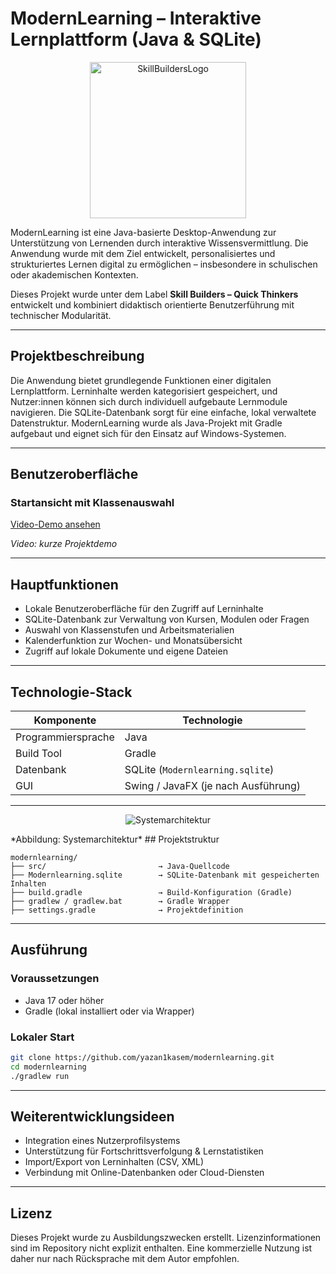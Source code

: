 # ModernLearning – Interaktive Lernplattform (Java & SQLite)

<p align="center">
  <img src="https://github.com/user-attachments/assets/50e6c142-cfe6-4428-b151-03ec1f9228a4" alt="SkillBuildersLogo" width="250"/>
</p>


ModernLearning ist eine Java-basierte Desktop-Anwendung zur Unterstützung von Lernenden durch interaktive Wissensvermittlung. Die Anwendung wurde mit dem Ziel entwickelt, personalisiertes und strukturiertes Lernen digital zu ermöglichen – insbesondere in schulischen oder akademischen Kontexten.

Dieses Projekt wurde unter dem Label **Skill Builders – Quick Thinkers** entwickelt und kombiniert didaktisch orientierte Benutzerführung mit technischer Modularität.

---

## Projektbeschreibung

Die Anwendung bietet grundlegende Funktionen einer digitalen Lernplattform. Lerninhalte werden kategorisiert gespeichert, und Nutzer:innen können sich durch individuell aufgebaute Lernmodule navigieren. Die SQLite-Datenbank sorgt für eine einfache, lokal verwaltete Datenstruktur. ModernLearning wurde als Java-Projekt mit Gradle aufgebaut und eignet sich für den Einsatz auf Windows-Systemen.

---

## Benutzeroberfläche

### Startansicht mit Klassenauswahl

[Video-Demo ansehen](./Projekt-ansicht.mp4)

*Video: kurze Projektdemo*

---

## Hauptfunktionen

- Lokale Benutzeroberfläche für den Zugriff auf Lerninhalte
- SQLite-Datenbank zur Verwaltung von Kursen, Modulen oder Fragen
- Auswahl von Klassenstufen und Arbeitsmaterialien
- Kalenderfunktion zur Wochen- und Monatsübersicht
- Zugriff auf lokale Dokumente und eigene Dateien

---

## Technologie-Stack

| Komponente         | Technologie           |
|--------------------|-----------------------|
| Programmiersprache | Java                  |
| Build Tool         | Gradle                |
| Datenbank          | SQLite (`Modernlearning.sqlite`) |
| GUI                | Swing / JavaFX (je nach Ausführung) |

---
<p align="center">
  <img src="[https://github.com/user-attachments/assets/50e6c142-cfe6-4428-b151-03ec1f9228a4](https://github.com/user-attachments/assets/80a47002-ef90-49ee-b0eb-41abea027688)" alt="Systemarchitektur"/>
</p>
*Abbildung: Systemarchitektur*
## Projektstruktur

```
modernlearning/
├── src/                         → Java-Quellcode
├── Modernlearning.sqlite        → SQLite-Datenbank mit gespeicherten Inhalten
├── build.gradle                 → Build-Konfiguration (Gradle)
├── gradlew / gradlew.bat        → Gradle Wrapper
├── settings.gradle              → Projektdefinition
```

---

## Ausführung

### Voraussetzungen

- Java 17 oder höher
- Gradle (lokal installiert oder via Wrapper)

### Lokaler Start

```bash
git clone https://github.com/yazan1kasem/modernlearning.git
cd modernlearning
./gradlew run
```

---

## Weiterentwicklungsideen

- Integration eines Nutzerprofilsystems
- Unterstützung für Fortschrittsverfolgung & Lernstatistiken
- Import/Export von Lerninhalten (CSV, XML)
- Verbindung mit Online-Datenbanken oder Cloud-Diensten

---

## Lizenz

Dieses Projekt wurde zu Ausbildungszwecken erstellt. Lizenzinformationen sind im Repository nicht explizit enthalten. Eine kommerzielle Nutzung ist daher nur nach Rücksprache mit dem Autor empfohlen.
